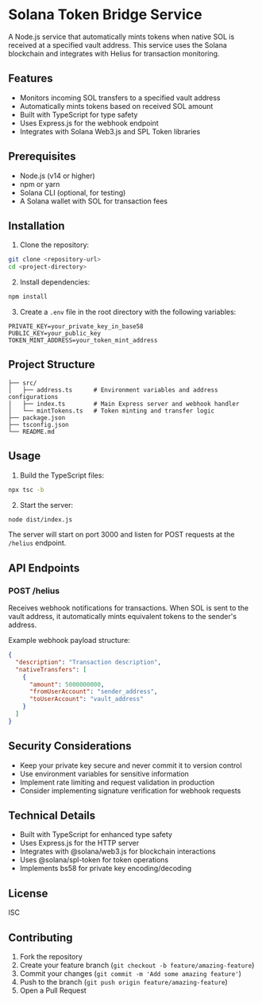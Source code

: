   # Solana Token Bridge Service
  
  A Node.js service that automatically mints tokens when native SOL is received at a specified vault address. This service uses the Solana blockchain and integrates with Helius for transaction monitoring.
  
  ## Features
  
  - Monitors incoming SOL transfers to a specified vault address
  - Automatically mints tokens based on received SOL amount
  - Built with TypeScript for type safety
  - Uses Express.js for the webhook endpoint
  - Integrates with Solana Web3.js and SPL Token libraries
  
  ## Prerequisites
  
  - Node.js (v14 or higher)
  - npm or yarn
  - Solana CLI (optional, for testing)
  - A Solana wallet with SOL for transaction fees
  
  ## Installation
  
  1. Clone the repository:
  ```bash
  git clone <repository-url>
  cd <project-directory>
  ```
  
  2. Install dependencies:
  ```bash
  npm install
  ```
  
  3. Create a `.env` file in the root directory with the following variables:
  ```env
  PRIVATE_KEY=your_private_key_in_base58
  PUBLIC_KEY=your_public_key
  TOKEN_MINT_ADDRESS=your_token_mint_address
  ```
  
  ## Project Structure
  
  ```
  ├── src/
  │   ├── address.ts      # Environment variables and address configurations
  │   ├── index.ts        # Main Express server and webhook handler
  │   └── mintTokens.ts   # Token minting and transfer logic
  ├── package.json
  ├── tsconfig.json
  └── README.md
  ```
  
  ## Usage
  
  1. Build the TypeScript files:
  ```bash
  npx tsc -b
  ```
  
  2. Start the server:
  ```bash
  node dist/index.js
  ```
  
  The server will start on port 3000 and listen for POST requests at the `/helius` endpoint.
  
  ## API Endpoints
  
  ### POST /helius
  
  Receives webhook notifications for transactions. When SOL is sent to the vault address, it automatically mints equivalent tokens to the sender's address.
  
  Example webhook payload structure:
  ```json
  {
    "description": "Transaction description",
    "nativeTransfers": [
      {
        "amount": 5000000000,
        "fromUserAccount": "sender_address",
        "toUserAccount": "vault_address"
      }
    ]
  }
  ```
  
  ## Security Considerations
  
  - Keep your private key secure and never commit it to version control
  - Use environment variables for sensitive information
  - Implement rate limiting and request validation in production
  - Consider implementing signature verification for webhook requests
  
  ## Technical Details
  
  - Built with TypeScript for enhanced type safety
  - Uses Express.js for the HTTP server
  - Integrates with @solana/web3.js for blockchain interactions
  - Uses @solana/spl-token for token operations
  - Implements bs58 for private key encoding/decoding
  
  ## License
  
  ISC
  
  ## Contributing
  
  1. Fork the repository
  2. Create your feature branch (`git checkout -b feature/amazing-feature`)
  3. Commit your changes (`git commit -m 'Add some amazing feature'`)
  4. Push to the branch (`git push origin feature/amazing-feature`)
  5. Open a Pull Request

